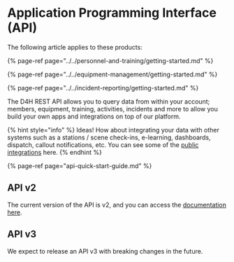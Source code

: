 # Application Programming Interface \(API\)

The following article applies to these products:

{% page-ref page="../../personnel-and-training/getting-started.md" %}

{% page-ref page="../../equipment-management/getting-started.md" %}

{% page-ref page="../../incident-reporting/getting-started.md" %}

The D4H REST API allows you to query data from within your account; members, equipment, training, activities, incidents and more to allow you build your own apps and integrations on top of our platform.  


{% hint style="info" %}
Ideas! How about integrating your data with other systems such as a stations / scene check-ins, e-learning, dashboards, dispatch, callout notifications, etc. You can see some of the [public integrations](https://d4htechnologies.com/integrations) here. 
{% endhint %}

{% page-ref page="api-quick-start-guide.md" %}

## API v2

The current version of the API is v2, and you can access the [documentation here](https://api.d4h.org/v2/documentation#section/Quick-Start).

## API v3

We expect to release an API v3 with breaking changes in the future.

